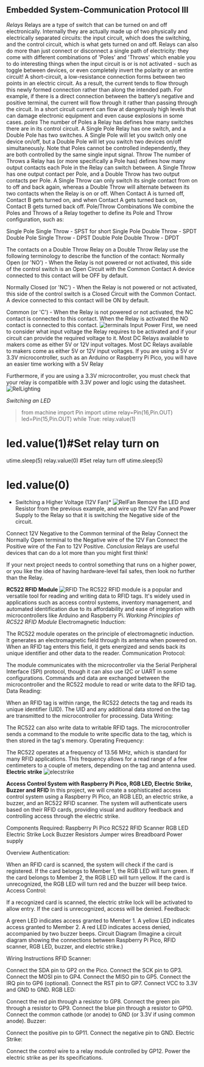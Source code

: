 ## Embedded System-Communication Protocol III ##
*Relays*
Relays are a type of switch that can be turned on and off electronically. Internally they are actually made up of two physically and electrically separated circuits:
the input circuit, which does the switching, and the control circuit, which is what gets turned on and off.
Relays can also do more than just connect or disconnect a single path of electricity: they come with different combinations of 'Poles' and 'Throws' which enable you to do interesting things
when the input circuit is or is not activated - such as toggle between devices, or even completely invert the polarity or an entire circuit! A short-circuit, a low-resistance connection forms between two points in an electric circuit. As a result, the current tends to flow through this newly formed connection rather
than along the intended path. For example, if there is a direct connection between the battery’s negative and positive terminal, the current will flow through it rather than passing through the circuit.
In a short circuit current can flow at dangerously high levels that can damage electronic equipment and even cause explosions in some cases.
   *poles*
The number of Poles a Relay has defines how many switches there are in its control circuit. A Single Pole Relay has one switch, and a Double Pole has two switches. A Single Pole will let you switch only one device on/off, but a Double Pole will let you switch two devices on/off simultaneously. Note that Poles cannot be controlled independently, they are both controlled by the same single input signal.
Throw The number of Throws a Relay has (or more specifically a Pole has) defines how many output contacts each Pole in the Relay can switch between. A Single Throw has one output contact per Pole, and a Double Throw has two output contacts per Pole. A Single Throw can only switch its single contact from on to off and back again, whereas a Double Throw will alternate between its two contacts when the Relay is on or off. When Contact A is turned off, Contact B gets turned on, and when Contact A gets turned back on, Contact B gets turned back off. Pole/Throw Combinations We combine the Poles and Throws of a Relay together to define its Pole and Throw configuration, such as:

Single Pole Single Throw - SPST for short
Single Pole Double Throw - SPDT
Double Pole Single Throw - DPST
Double Pole Double Throw - DPDT

The contacts on a Double Throw Relay on a Double Throw Relay use the following terminology to describe the function of the contact:
Normally Open (or 'NO') - When the Relay is not powered or not activated, this side of the control switch is an Open Circuit with the Common Contact
A device connected to this contact will be OFF by default.

Normally Closed (or 'NC') - When the Relay is not powered or not activated, this side of the control switch is a Closed Circuit with the Common Contact.
A device connected to this contact will be ON by default.

Common (or 'C') - When the Relay is not powered or not activated, the NC contact is connected to this contact. When the Relay is activated the NO contact is connected to this contact.
![terminals](/MODULE%205/relays-module-terminal.png)
Input Power
First, we need to consider what input voltage the Relay requires to be activated and if your circuit can provide the required voltage to it.
Most DC Relays available to makers come as either 5V or 12V input voltages.
Most DC Relays available to makers come as either 5V or 12V input voltages.
If you are using a 5V or 3.3V microcontroller, such as an Arduino or Raspberry Pi Pico, you will have an easier time working with a 5V Relay

Furthermore, if you are using a 3.3V microcontroller, you must check that your relay is compatible with 3.3V power and logic using the datasheet.
![RelLighting](/MODULE%205/Relay+LED.png)

*Switching an LED*
>from machine import Pin
import utime
relay=Pin(16,Pin.OUT)
led=Pin(15,Pin.OUT)
while True:
relay.value(1)
# led.value(1)#Set relay turn on
utime.sleep(5)
relay.value(0) #Set relay turn off
utime.sleep(5)
# led.value(0)

* Switching a Higher Voltage (12V Fan)*
![RelFan](/MODULE%205/relays-12v-fan-.png)
Remove the LED and Resistor from the previous example, and wire up the 12V Fan and Power Supply to the Relay so that it is switching the Negative side of the circuit.

Connect 12V Negative to the Common terminal of the Relay
Connect the Normally Open terminal to the Negative wire of the 12V Fan
Connect the Positive wire of the Fan to 12V Positive.
*Conclusion*
Relays are useful devices that can do a lot more than you might first think!

If your next project needs to control something that runs on a higher power, or you like the idea of having hardware-level fail safes, then look no further than the Relay.

**RC522 RFID Module**
![RFID](/MODULE%205/RC522-RFID-module.jpg)
The RC522 RFID module is a popular and versatile tool for reading and writing data to RFID tags. It's widely used in applications such as access control systems, inventory management, and automated identification due to its affordability and ease of integration with microcontrollers like Arduino and Raspberry Pi.
*Working Principles of RC522 RFID Module*
Electromagnetic Induction:

The RC522 module operates on the principle of electromagnetic induction. It generates an electromagnetic field through its antenna when powered on.
When an RFID tag enters this field, it gets energized and sends back its unique identifier and other data to the reader.
Communication Protocol:

The module communicates with the microcontroller via the Serial Peripheral Interface (SPI) protocol, though it can also use I2C or UART in some configurations.
Commands and data are exchanged between the microcontroller and the RC522 module to read or write data to the RFID tag.
Data Reading:

When an RFID tag is within range, the RC522 detects the tag and reads its unique identifier (UID).
The UID and any additional data stored on the tag are transmitted to the microcontroller for processing.
Data Writing:

The RC522 can also write data to writable RFID tags.
The microcontroller sends a command to the module to write specific data to the tag, which is then stored in the tag's memory.
Operating Frequency:

The RC522 operates at a frequency of 13.56 MHz, which is standard for many RFID applications.
This frequency allows for a read range of a few centimeters to a couple of meters, depending on the tag and antenna used.
**Electric strike**
![elecstrike](/MODULE%205/ELECstrike.webp)

**Access Control System with Raspberry Pi Pico, RGB LED, Electric Strike, Buzzer and RFID**
In this project, we will create a sophisticated access control system using a Raspberry Pi Pico, an RGB LED, an electric strike, a buzzer, and an RC522 RFID scanner. The system will authenticate users based on their RFID cards, providing visual and auditory feedback and controlling access through the electric strike.

Components Required:
Raspberry Pi Pico
RC522 RFID Scanner
RGB LED
Electric Strike Lock
Buzzer
Resistors
Jumper wires
Breadboard
Power supply

Overview
Authentication:

When an RFID card is scanned, the system will check if the card is registered.
If the card belongs to Member 1, the RGB LED will turn green.
If the card belongs to Member 2, the RGB LED will turn yellow.
If the card is unrecognized, the RGB LED will turn red and the buzzer will beep twice.
Access Control:

If a recognized card is scanned, the electric strike lock will be activated to allow entry.
If the card is unrecognized, access will be denied.
Feedback:

A green LED indicates access granted to Member 1.
A yellow LED indicates access granted to Member 2.
A red LED indicates access denied, accompanied by two buzzer beeps.
Circuit Diagram
 (Imagine a circuit diagram showing the connections between Raspberry Pi Pico, RFID scanner, RGB LED, buzzer, and electric strike.)

Wiring Instructions
RFID Scanner:

Connect the SDA pin to GP2 on the Pico.
Connect the SCK pin to GP3.
Connect the MOSI pin to GP4.
Connect the MISO pin to GP5.
Connect the IRQ pin to GP6 (optional).
Connect the RST pin to GP7.
Connect VCC to 3.3V and GND to GND.
RGB LED:

Connect the red pin through a resistor to GP8.
Connect the green pin through a resistor to GP9.
Connect the blue pin through a resistor to GP10.
Connect the common cathode (or anode) to GND (or 3.3V if using common anode).
Buzzer:

Connect the positive pin to GP11.
Connect the negative pin to GND.
Electric Strike:

Connect the control wire to a relay module controlled by GP12.
Power the electric strike as per its specifications.

 